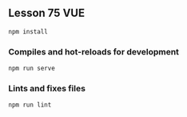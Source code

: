 ## Lesson 75 VUE

```
npm install
```

### Compiles and hot-reloads for development

```
npm run serve
```

### Lints and fixes files

```
npm run lint
```

